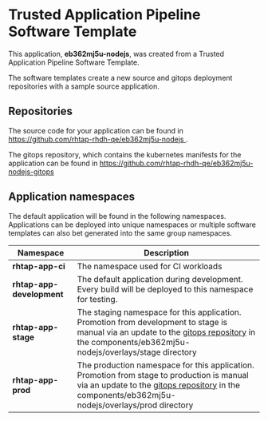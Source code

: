 # Trusted Application Pipeline Software Template

This application, **eb362mj5u-nodejs**, was created from a Trusted Application Pipeline Software Template.

The software templates create a new source and gitops deployment repositories with a sample source application. 

## Repositories

The source code for your application can be found in [https://github.com/rhtap-rhdh-qe/eb362mj5u-nodejs ](https://github.com/rhtap-rhdh-qe/eb362mj5u-nodejs ).
 
The gitops repository, which contains the kubernetes manifests for the application can be found in 
[https://github.com/rhtap-rhdh-qe/eb362mj5u-nodejs-gitops ](https://github.com/rhtap-rhdh-qe/eb362mj5u-nodejs-gitops ) 

## Application namespaces 

The default application will be found in the following namespaces. Applications can be deployed into unique namespaces or multiple software templates can also bet generated into the same group namespaces.  

|  Namespace   |  Description   |  
| -------- | -------- |
| **rhtap-app-ci** | The namespace used for CI workloads |
| **rhtap-app-development** | The default application during development. Every build will be deployed to this namespace for testing. |
| **rhtap-app-stage** | The staging namespace for this application. Promotion from development to stage is manual via an update to the [gitops repository](https://github.com/rhtap-rhdh-qe/eb362mj5u-nodejs-gitops ) in the components/eb362mj5u-nodejs/overlays/stage directory |
| **rhtap-app-prod** | The production namespace for this application. Promotion from stage to production is manual via an update to the [gitops repository](https://github.com/rhtap-rhdh-qe/eb362mj5u-nodejs-gitops ) in the components/eb362mj5u-nodejs/overlays/prod directory |